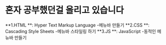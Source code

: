 # 혼자 공부했던걸 올리고 있습니다
**1.HTML **: Hyper Text Markup Language 
-메뉴바 만들기
**2.CSS **: Cascading Style Sheets
-메뉴바 스타일링 하기
**3.JS **: JavaScript
-동적인 메뉴바 만들기
